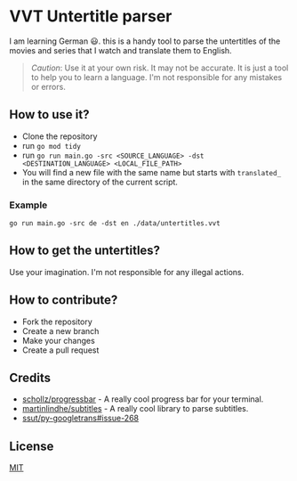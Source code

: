 # VVT Untertitle parser

I am learning German 😃. this is a handy tool to parse the untertitles of the movies and series that I watch and translate them to English.

> *Caution*: Use it at your own risk. It may not be accurate. It is just a tool to help you to learn a language. I'm not responsible for any mistakes or errors.

## How to use it?

- Clone the repository
- run `go mod tidy`
- run `go run main.go -src <SOURCE_LANGUAGE> -dst <DESTINATION_LANGUAGE> <LOCAL_FILE_PATH>`
- You will find a new file with the same name but starts with `translated_` in the same directory of the current script.

### Example

```shell
go run main.go -src de -dst en ./data/untertitles.vvt
```

## How to get the untertitles?

Use your imagination. I'm not responsible for any illegal actions.

## How to contribute?

- Fork the repository
- Create a new branch
- Make your changes
- Create a pull request

## Credits

- [schollz/progressbar](https://github.com/schollz/progressbar) - A really cool progress bar for your terminal.
- [martinlindhe/subtitles](https://github.com/martinlindhe/subtitles) - A really cool library to parse subtitles.
- [ssut/py-googletrans#issue-268](https://github.com/ssut/py-googletrans/issues/268)

## License

[MIT](./LICENSE)

